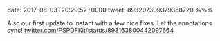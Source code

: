 date: 2017-08-03T20:29:52+0000
tweet: 893207309379358720
%%%

Also our first update to Instant with a few nice fixes. Let the annotations sync! [twitter.com/PSPDFKit/status/893163800442097664](https://twitter.com/PSPDFKit/status/893163800442097664)
